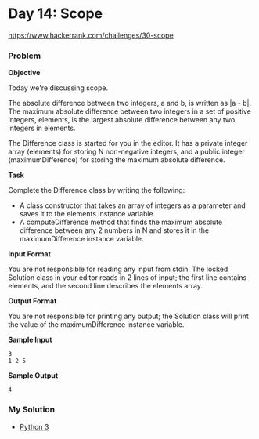 # Day 14: Scope

https://www.hackerrank.com/challenges/30-scope

### Problem

**Objective**  

Today we're discussing scope.  
 
The absolute difference between two integers, a and b, is written as |a - b|. The maximum absolute difference between two integers in a set of positive integers, elements, is the largest absolute difference between any two integers in elements.  

The Difference class is started for you in the editor. It has a private integer array (elements) for storing N non-negative integers, and a public integer (maximumDifference) for storing the maximum absolute difference.

**Task**

Complete the Difference class by writing the following:

- A class constructor that takes an array of integers as a parameter and saves it to the elements instance variable.
- A computeDifference method that finds the maximum absolute difference between any 2 numbers in N and stores it in the maximumDifference instance variable.

**Input Format**

You are not responsible for reading any input from stdin. The locked Solution class in your editor reads in 2 lines of input; the first line contains elements, and the second line describes the elements array.

**Output Format**

You are not responsible for printing any output; the Solution class will print the value of the maximumDifference instance variable.

**Sample Input**

```
3
1 2 5
```

**Sample Output**

```
4
```

### My Solution

- [Python 3](python3.py)